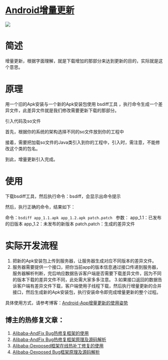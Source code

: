 [Android增量更新](http://blog.csdn.net/qxs965266509/article/details/50987403)
===
![](https://github.com/coolspan/Android-Increment-Update/blob/master/images/icon.jpg)

简述
==

增量更新，根据字面理解，就是下载增加的那部分来达到更新的目的，实际就是这个意思。

原理
==

用一个旧的Apk安装与一个新的Apk安装包使用 bsdiff工具 ，执行命令生成一个差异文件，此差异文件就是我们修改需要更新下载的那部分。

引入代码及so文件

首先，根据你的系统的架构选择不同的so文件放到你的工程中

接着，需要把加载so文件的Java类引入到你的工程中，引入时，需注意，不能修改这个类的包名。

到此，增量更新引入完成。

使用
==

下载bsdiff工具，然后执行命令：bsdiff，会显示出命令提示

然后，执行正确的命令，结果如下：

命令：`bsdiff app_1.1.apk app_1.2.apk patch.patch `
参数： 
	app_1.1：已发布的旧版本 
	app_1.2：未发布的新版本 
	patch.patch：生成的差异文件

实际开发流程
==

1. 把新的Apk安装包上传到服务器，让服务器生成对应不同版本的差异文件。
2. 服务器需要提供一个接口，把你当前app的版本信息通过接口传递到服务器，服务器解析判断，完后响应数据告诉客户端是否需要下载差异文件，因为不同的版本下载的差异文件不同，此处需大家多多注意。
3.如果接口返回的数据告诉客户端有差异文件下载，客户端使用子线程下载，然后执行增量更新的合并接口，然后生成新的Apk安装包，执行安装命令即完成增量更新的整个过程。 


具体使用方式，请参考博客：[Android-App增量更新的使用姿势](http://blog.csdn.net/qxs965266509/article/details/50987403)


博主的热修复文章：
---
1. [Alibaba-AndFix Bug热修复框架的使用](http://blog.csdn.net/qxs965266509/article/details/49802429 "qxs965266509")<br/>
2. [Alibaba-AndFix Bug热修复框架原理及源码解析](http://blog.csdn.net/qxs965266509/article/details/49816007 "qxs965266509")<br/>
3. [Alibaba-Dexposed框架在线热补丁修复的使用](http://blog.csdn.net/qxs965266509/article/details/49821413 "qxs965266509")<br/>
4. [Alibaba-Dexposed Bug框架原理及源码解析](http://blog.csdn.net/qxs965266509/article/details/50117137 "qxs965266509")<br/>
